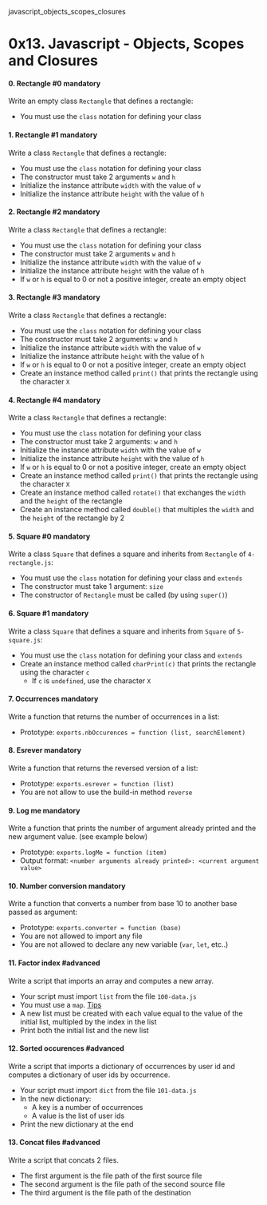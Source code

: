 javascript_objects_scopes_closures
<h1 class="gap">0x13. Javascript - Objects, Scopes and Closures</h1>


<h4 class="task">
    0. Rectangle #0
      <span class="alert alert-warning mandatory-optional">
        mandatory
      </span>
</h4><p>Write an empty class <code>Rectangle</code> that defines a rectangle:</p><ul>
<li>You must use the <code>class</code> notation for defining your class </li>
</ul>


<h4 class="task">
    1. Rectangle #1
      <span class="alert alert-warning mandatory-optional">
        mandatory
      </span>
</h4><p>Write a class <code>Rectangle</code> that defines a rectangle:</p><ul>
<li>You must use the <code>class</code> notation for defining your class</li>
<li>The constructor must take 2 arguments <code>w</code> and <code>h</code></li>
<li>Initialize the instance attribute <code>width</code> with the value of <code>w</code> </li>
<li>Initialize the instance attribute <code>height</code> with the value of <code>h</code> </li>
</ul>


<h4 class="task">
    2. Rectangle #2
      <span class="alert alert-warning mandatory-optional">
        mandatory
      </span>
</h4><p>Write a class <code>Rectangle</code> that defines a rectangle:</p><ul>
<li>You must use the <code>class</code> notation for defining your class</li>
<li>The constructor must take 2 arguments <code>w</code> and <code>h</code></li>
<li>Initialize the instance attribute <code>width</code> with the value of <code>w</code> </li>
<li>Initialize the instance attribute <code>height</code> with the value of <code>h</code> </li>
<li>If <code>w</code> or <code>h</code> is equal to 0 or not a positive integer, create an empty object</li>
</ul>


<h4 class="task">
    3. Rectangle #3
      <span class="alert alert-warning mandatory-optional">
        mandatory
      </span>
</h4><p>Write a class <code>Rectangle</code> that defines a rectangle:</p><ul>
<li>You must use the <code>class</code> notation for defining your class</li>
<li>The constructor must take 2 arguments: <code>w</code> and <code>h</code></li>
<li>Initialize the instance attribute <code>width</code> with the value of <code>w</code> </li>
<li>Initialize the instance attribute <code>height</code> with the value of <code>h</code> </li>
<li>If <code>w</code> or <code>h</code> is equal to 0 or not a positive integer, create an empty object</li>
<li>Create an instance method called <code>print()</code> that prints the rectangle using the character <code>X</code></li>
</ul>


<h4 class="task">
    4. Rectangle #4
      <span class="alert alert-warning mandatory-optional">
        mandatory
      </span>
</h4><p>Write a class <code>Rectangle</code> that defines a rectangle:</p><ul>
<li>You must use the <code>class</code> notation for defining your class</li>
<li>The constructor must take 2 arguments: <code>w</code> and <code>h</code></li>
<li>Initialize the instance attribute <code>width</code> with the value of <code>w</code> </li>
<li>Initialize the instance attribute <code>height</code> with the value of <code>h</code> </li>
<li>If <code>w</code> or <code>h</code> is equal to 0 or not a positive integer, create an empty object</li>
<li>Create an instance method called <code>print()</code> that prints the rectangle using the character <code>X</code></li>
<li>Create an instance method called <code>rotate()</code> that exchanges the <code>width</code> and the <code>height</code> of the rectangle</li>
<li>Create an instance method called <code>double()</code> that multiples the <code>width</code> and the <code>height</code> of the rectangle by 2</li>
</ul>


<h4 class="task">
    5. Square #0
      <span class="alert alert-warning mandatory-optional">
        mandatory
      </span>
</h4><p>Write a class <code>Square</code> that defines a square and inherits from <code>Rectangle</code> of <code>4-rectangle.js</code>:</p><ul>
<li>You must use the <code>class</code> notation for defining your class and <code>extends</code></li>
<li>The constructor must take 1 argument: <code>size</code></li>
<li>The constructor of <code>Rectangle</code> must be called (by using <code>super()</code>)</li>
</ul>


<h4 class="task">
    6. Square #1
      <span class="alert alert-warning mandatory-optional">
        mandatory
      </span>
</h4><p>Write a class <code>Square</code> that defines a square and inherits from <code>Square</code> of <code>5-square.js</code>:</p><ul>
<li>You must use the <code>class</code> notation for defining your class and <code>extends</code></li>
<li>Create an instance method called <code>charPrint(c)</code> that prints the rectangle using the character <code>c</code>
<ul>
<li>If <code>c</code> is <code>undefined</code>, use the character <code>X</code></li>
</ul></li>
</ul>


<h4 class="task">
    7. Occurrences
      <span class="alert alert-warning mandatory-optional">
        mandatory
      </span>
</h4><p>Write a function that returns the number of occurrences in a list:</p><ul>
<li>Prototype: <code>exports.nbOccurences = function (list, searchElement)</code></li>
</ul>


<h4 class="task">
    8. Esrever
      <span class="alert alert-warning mandatory-optional">
        mandatory
      </span>
</h4><p>Write a function that returns the reversed version of a list:</p><ul>
<li>Prototype: <code>exports.esrever = function (list)</code></li>
<li>You are not allow to use the build-in method <code>reverse</code></li>
</ul>


<h4 class="task">
    9. Log me
      <span class="alert alert-warning mandatory-optional">
        mandatory
      </span>
</h4><p>Write a function that prints the number of argument already printed and the new argument value. (see example below)</p><ul>
<li>Prototype: <code>exports.logMe = function (item)</code></li>
<li>Output format: <code>&lt;number arguments already printed&gt;: &lt;current argument value&gt;</code></li>
</ul>


<h4 class="task">
    10. Number conversion
      <span class="alert alert-warning mandatory-optional">
        mandatory
      </span>
</h4><p>Write a function that converts a number from base 10 to another base passed as argument:</p><ul>
<li>Prototype: <code>exports.converter = function (base)</code></li>
<li>You are not allowed to import any file</li>
<li>You are not allowed to declare any new variable (<code>var</code>, <code>let</code>, etc..)</li>
</ul>


<h4 class="task">
    11. Factor index
      <span class="alert alert-info mandatory-optional">
        #advanced
      </span>
</h4><p>Write a script that imports an array and computes a new array.</p><ul>
<li>Your script must import <code>list</code> from the file <code>100-data.js</code></li>
<li>You must use a <code>map</code>. <a href="/rltoken/aWmgrzMUMiiuFI_ivcgfKw" target="_blank" title="Tips">Tips</a></li>
<li>A new list must be created with each value equal to the value of the initial list, multipled by the index in the list</li>
<li>Print both the initial list and the new list</li>
</ul>


<h4 class="task">
    12. Sorted occurences
      <span class="alert alert-info mandatory-optional">
        #advanced
      </span>
</h4><p>Write a script that imports a dictionary of occurrences by user id and computes a dictionary of user ids by occurrence.</p><ul>
<li>Your script must import <code>dict</code> from the file <code>101-data.js</code></li>
<li>In the new dictionary:

<ul>
<li>A key is a number of occurrences</li>
<li>A value is the list of user ids</li>
</ul></li>
<li>Print the new dictionary at the end</li>
</ul>


<h4 class="task">
    13. Concat files
      <span class="alert alert-info mandatory-optional">
        #advanced
      </span>
</h4><p>Write a script that concats 2 files.</p><ul>
<li>The first argument is the file path of the first source file</li>
<li>The second argument is the file path of the second source file</li>
<li>The third argument is the file path of the destination</li>
</ul>

